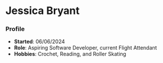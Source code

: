 # Jessica Bryant
### Profile
- **Started**: 06/06/2024
- **Role**: Aspiring Software Developer, current Flight Attendant
- **Hobbies**: Crochet, Reading, and Roller Skating